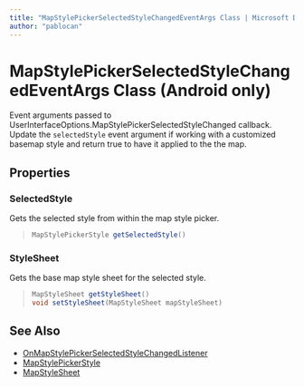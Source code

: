 ```yaml
---
title: "MapStylePickerSelectedStyleChangedEventArgs Class | Microsoft Docs"
author: "pablocan"
---
```


# MapStylePickerSelectedStyleChangedEventArgs Class (Android only)

Event arguments passed to UserInterfaceOptions.MapStylePickerSelectedStyleChanged callback. Update the `selectedStyle` event argument if working with a customized basemap style and return true to have it applied to the the map.

## Properties

### SelectedStyle

Gets the selected style from within the map style picker.

>```java
> MapStylePickerStyle getSelectedStyle()
>```

### StyleSheet

Gets the base map style sheet for the selected style.

>```java
> MapStyleSheet getStyleSheet()
> void setStyleSheet(MapStyleSheet mapStyleSheet)
>```

## See Also

* [OnMapStylePickerSelectedStyleChangedListener](OnMapStylePickerSelectedStyleChangedListener-interface.md)
* [MapStylePickerStyle](../MapStylePickerStyle-enumeration.md)
* [MapStyleSheet](../MapStyleSheet-class.md)
